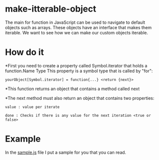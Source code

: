 # make-itterable-object
The main for function in JavaScript can be used to navigate to default objects such as arrays. These objects have an interface that makes them iterable. We want to see how we can make our custom objects iterable.

# How do it
*First you need to create a property called Symbol.iterator that holds a function.Name Type This property is a symbol type that is called by "for":
```shell
yourObject[Symbol.iterator] = function{...} <return {next}>
```
*This function returns an object that contains a method called next

*The next method must also return an object that contains two properties:

`value : value per iterate`

`done : Checks if there is any value for the next iteration <true or false>`

# Example
In the [sample.js](https://github.com/Miladxsar23/make-itterable-object/blob/master/sample.js) file I put a sample for you that you can read.
